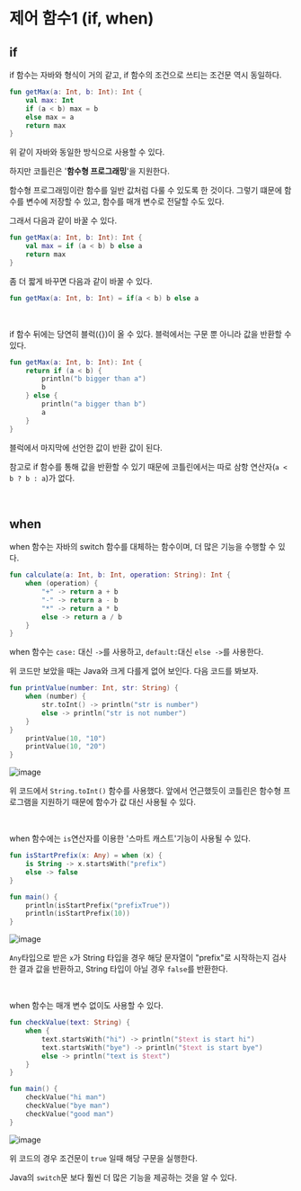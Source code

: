 # 제어 함수1 (if, when)

## if

if 함수는 자바와 형식이 거의 같고, if 함수의 조건으로 쓰티는 조건문 역시 동일하다.

```kotlin
fun getMax(a: Int, b: Int): Int {
    val max: Int
    if (a < b) max = b
    else max = a
    return max
}
```

위 같이 자바와 동일한 방식으로 사용할 수 있다.

하지만 코틀린은 '**함수형 프로그래밍**'을 지원한다.

함수형 프로그래밍이란 함수를 일반 값처럼 다룰 수 있도록 한 것이다. 그렇기 떄문에 함수를 변수에 저장할 수 있고, 함수를 매개 변수로 전달할 수도 있다.

그래서 다음과 같이 바꿀 수 있다.

~~~kotlin
fun getMax(a: Int, b: Int): Int {
    val max = if (a < b) b else a
    return max
}
~~~

좀 더 짧게 바꾸면 다음과 같이 바꿀 수 있다.

~~~kotlin
fun getMax(a: Int, b: Int) = if(a < b) b else a
~~~

</br >

if 함수 뒤에는 당연히 블럭({})이 올 수 있다. 블럭에서는 구문 뿐 아니라 값을 반환할 수 있다.

~~~kotlin
fun getMax(a: Int, b: Int): Int {
    return if (a < b) {
        println("b bigger than a")
        b
    } else {
        println("a bigger than b")
        a
    }
}
~~~

블럭에서 마지막에 선언한 값이 반환 값이 된다.

참고로 if 함수를 통해 값을 반환할 수 있기 때문에 코틀린에서는 따로 삼항 연산자(`a < b ? b : a`)가 없다.

</br >

## when

when 함수는 자바의 switch 함수를 대체하는 함수이며, 더 많은 기능을 수행할 수 있다.

~~~kotlin
fun calculate(a: Int, b: Int, operation: String): Int {
    when (operation) {
        "+" -> return a + b
        "-" -> return a - b
        "*" -> return a * b
        else -> return a / b
    }
}
~~~

when 함수는 `case:` 대신 `->`를 사용하고, `default:`대신 `else ->`를 사용한다.

위 코드만 보았을 때는 Java와 크게 다를게 없어 보인다. 다음 코드를 봐보자.

```kotlin
fun printValue(number: Int, str: String) {
    when (number) {
        str.toInt() -> println("str is number")
        else -> println("str is not number")
    }
}
    printValue(10, "10")
    printValue(10, "20")
}
```

![image](https://user-images.githubusercontent.com/43977617/126155102-d8728fbb-f1ae-4982-9163-bc87e69f12cf.png)

위 코드에서 `String.toInt()` 함수를 사용했다. 앞에서 언근했듯이 코틀린은 함수형 프로그램을 지원하기 때문에 함수가 값 대신 사용될 수 있다.

</br >

when 함수에는 `is`연산자를 이용한 '스마트 캐스트'기능이 사용될 수 있다.

~~~kotlin
fun isStartPrefix(x: Any) = when (x) {
    is String -> x.startsWith("prefix")
    else -> false
}

fun main() {
    println(isStartPrefix("prefixTrue"))
    println(isStartPrefix(10))
}
~~~

![image](https://user-images.githubusercontent.com/43977617/126155867-b8da3495-d8f3-466c-8772-f250c7b92e63.png)

`Any`타입으로 받은 `x`가 String 타입을 경우 해당 문자열이 "prefix"로 시작하는지 검사한 결과 값을 반환하고, String 타입이 아닐 경우 `false`를 반환한다.

</br >

when 함수는 매개 변수 없이도 사용할 수 있다.

~~~kotlin
fun checkValue(text: String) {
    when {
        text.startsWith("hi") -> println("$text is start hi")
        text.startsWith("bye") -> println("$text is start bye")
        else -> println("text is $text")
    }
}

fun main() {
    checkValue("hi man")
    checkValue("bye man")
    checkValue("good man")
}
~~~

![image](https://user-images.githubusercontent.com/43977617/126156535-4977ccb4-bbd9-475b-9b93-d488b923ad59.png)

위 코드의 경우 조건문이 `true` 일때 해당 구문을 실행한다.

Java의 `switch`문 보다 훨씬 더 많은 기능을 제공하는 것을 알 수 있다.

